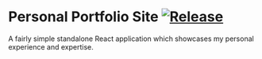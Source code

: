 # Personal Portfolio Site [![Release](https://github.com/serban-petrescu/serban-petrescu.github.io/actions/workflows/publish.yml/badge.svg)](https://github.com/serban-petrescu/serban-petrescu.github.io/actions/workflows/publish.yml)
A fairly simple standalone React application which showcases my personal experience and expertise.
